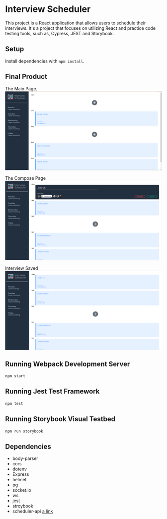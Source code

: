 # Interview Scheduler
This project is a React application that allows users to schedule their interviews. It's a project that focuses on utilizing React and practice code testing tools, such as, Cypress, JEST and Storybook.

## Setup

Install dependencies with `npm install`.
## Final Product
The Main Page.
!["screenshot description"](https://github.com/JackyLin1/scheduler/blob/master/public/images/Main%20Page.PNG)

The Compose Page
!["screenshot description"](https://github.com/JackyLin1/scheduler/blob/master/public/images/Choosing.PNG)

Interview Saved
!["screenshot description"](https://github.com/JackyLin1/scheduler/blob/master/public/images/Saved.PNG)

## Running Webpack Development Server

```sh
npm start
```

## Running Jest Test Framework

```sh
npm test
```

## Running Storybook Visual Testbed

```sh
npm run storybook
```
## Dependencies

* body-parser
* cors
* dotenv
* Express
* helmet
* pg
* socket.io
* ws
* jest
* stroybook
* scheduler-api [a link](https://github.com/JackyLin1/scheduler-api)